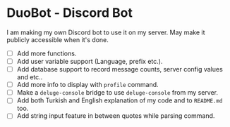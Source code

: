 # DuoBot - Discord Bot

I am making my own Discord bot to use it on my server. May make it publicly accessible when it's done.

- [ ] Add more functions.
- [ ] Add user variable support (Language, prefix etc.).
- [ ] Add database support to record message counts, server config values and etc..
- [ ] Add more info to display with `profile` command.
- [ ] Make a `deluge-console` bridge to use `deluge-console` from my server.
- [ ] Add both Turkish and English explanation of my code and to `README.md` too.
- [ ] Add string input feature in between quotes while parsing command.
